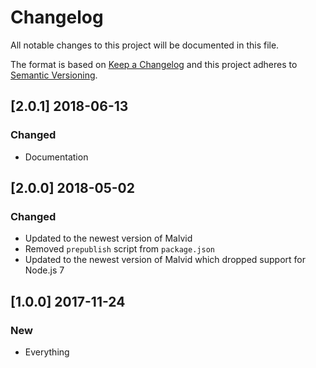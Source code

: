 # Changelog

All notable changes to this project will be documented in this file.

The format is based on [Keep a Changelog](http://keepachangelog.com/en/1.0.0/) and this project adheres to [Semantic Versioning](http://semver.org/spec/v2.0.0.html).

## [2.0.1] 2018-06-13

### Changed

- Documentation

## [2.0.0] 2018-05-02

### Changed

- Updated to the newest version of Malvid
- Removed `prepublish` script from `package.json`
- Updated to the newest version of Malvid which dropped support for Node.js 7

## [1.0.0] 2017-11-24

### New

- Everything